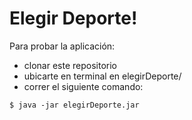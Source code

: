 # Elegir Deporte!

Para probar la aplicación:

- clonar este repositorio
- ubicarte en terminal en elegirDeporte/
- correr el siguiente comando:

`$ java -jar elegirDeporte.jar`


